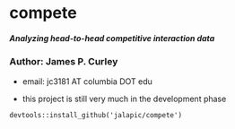 # compete

##### Analyzing head-to-head competitive interaction data


### Author: James P. Curley

* email:  jc3181  AT columbia DOT edu

* this project is still very much in the development phase



```
devtools::install_github('jalapic/compete')
```
